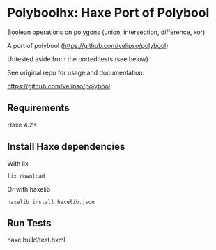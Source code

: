 # Polyboolhx: Haxe Port of Polybool

Boolean operations on polygons (union, intersection, difference, xor)

A port of polybool (https://github.com/velipso/polybool) 

Untested aside from the ported tests (see below)

See original repo for usage and documentation:

https://github.com/velipso/polybool

## Requirements

Haxe 4.2+

## Install Haxe dependencies

With lix

    lix download

Or with haxelib

    haxelib install haxelib.json


## Run Tests

haxe build/test.hxml

